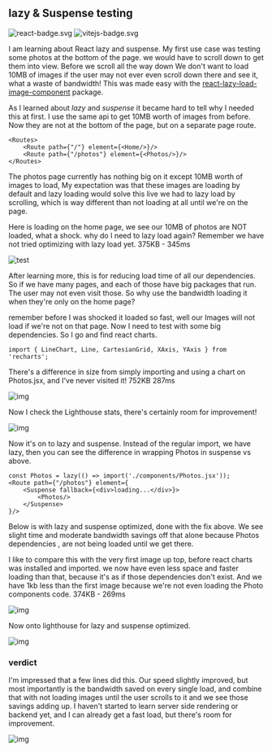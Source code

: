 ## lazy & Suspense testing
![react-badge.svg](public/images/react-badge.svg)
![vitejs-badge.svg](public/images/vitejs-badge.svg)

I am learning about React lazy and suspense. My first use case was testing some photos 
at the bottom of the page. we would have to scroll down to get them into view. Before we scroll all the way down
We don't want to load 10MB of images if the user may not ever even scroll down there and see it, what a waste of bandwidth!
This was made easy with the 
[react-lazy-load-image-component](https://www.npmjs.com/package/react-lazy-load-image-component) package.

As I learned about *lazy* and *suspense* it became hard to tell why I needed this at first. I use the same 
api to get 10MB worth of images from before. Now they are not at the bottom of the page, but on a separate page route.

```
<Routes>
    <Route path={"/"} element={<Home/>}/>
    <Route path={"/photos"} element={<Photos/>}/>
</Routes>
```
The photos page currently has nothing big on it except 10MB worth of images to load, My expectation was that these images are loading by default and lazy loading would solve this live we had to lazy load by scrolling, which is way different
than not loading at all until we're on the page. 

Here is loading on the home page, we see our 10MB of photos are NOT loaded, what a shock. why do I need
to lazy load again? Remember we have not tried optimizing with lazy load yet.
375KB - 345ms

![test](https://i.imgur.com/PfM1iXx.png)

After learning more, this is for reducing load time of all our dependencies. So if we
have many pages, and each of those have big packages that run. The user may 
not even visit those. So why use the bandwidth loading it when they're only on the home page?

remember before I was shocked it loaded so fast, well our Images will not load if we're not on that page.
Now I need to test with some big dependencies. So I go and find react charts.

```
import { LineChart, Line, CartesianGrid, XAxis, YAxis } from 'recharts';
```
There's a difference in size from simply importing and using a chart on Photos.jsx, and I've never visited it! 752KB 287ms

![img](https://i.imgur.com/HesvPYX.png)

Now I check the Lighthouse stats, there's certainly room for improvement!

![img](https://i.imgur.com/7PSC3u5.png)

Now it's on to lazy and suspense. Instead of the regular import, we have lazy,
then you can see the difference in wrapping Photos in suspense vs above.
```
const Photos = lazy(() => import('./components/Photos.jsx'));
<Route path={"/photos"} element={
    <Suspense fallback={<div>loading...</div>}>
        <Photos/>
    </Suspense>
}/>
```
Below is with lazy and suspense optimized, done with the fix above. We see
slight time and moderate bandwidth savings off that alone because Photos dependencies
, are not being loaded until we get there.

I like to compare this with the very first image up top, before react charts 
was installed and imported. we now have even less space and faster loading
than that, because it's as if those dependencies don't exist. And we have 1kb less than the first image
because we're not even loading the Photo components code.
374KB - 269ms

![img](https://i.imgur.com/9T9Avfh.png)

Now onto lighthouse for lazy and suspense optimized. 

![img](https://i.imgur.com/YB5ZYGt.png)

### verdict
I'm impressed that a few lines did this. Our speed slightly improved, but most importantly is
the bandwidth saved on every single load, and combine that with not loading images until the user scrolls to it
and we see those savings adding up. I haven't started to learn server side rendering or backend yet, and I can already get a fast load, but there's room for improvement.

 
![img](https://i.imgur.com/3s0Nwk8.png)






























